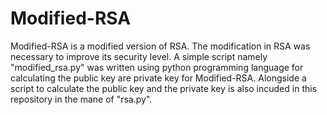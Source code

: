 # Modified-RSA
Modified-RSA is a modified version of RSA. The modification in RSA was necessary to improve its security level. A simple script namely "modified_rsa.py" was written using python programming language for calculating the public key are private key for Modified-RSA. Alongside a script to calculate the public key and the private key is also incuded in this repository in the mane of "rsa.py". 
